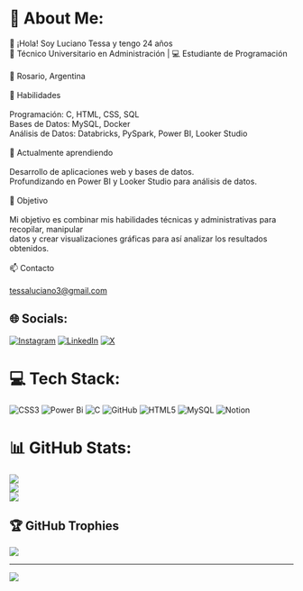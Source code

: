 # 💫 About Me:
👋 ¡Hola! Soy Luciano Tessa y tengo 24 años<br>💼 Técnico Universitario en Administración | 💻 Estudiante de Programación<br><br>📍 Rosario, Argentina<br><br>🚀 Habilidades<br><br>    Programación: C, HTML, CSS, SQL<br>    Bases de Datos: MySQL, Docker<br>    Análisis de Datos: Databricks, PySpark, Power BI, Looker Studio<br><br>🌱 Actualmente aprendiendo<br><br>    Desarrollo de aplicaciones web y bases de datos.<br>    Profundizando en Power BI y Looker Studio para análisis de datos.<br><br>🎯 Objetivo<br><br>Mi objetivo es combinar mis habilidades técnicas y administrativas para recopilar, manipular<br>datos y crear visualizaciones gráficas para así analizar los resultados obtenidos.<br><br>📫 Contacto<br><br>tessaluciano3@gmail.com<br>


## 🌐 Socials:
[![Instagram](https://img.shields.io/badge/Instagram-%23E4405F.svg?logo=Instagram&logoColor=white)](https://instagram.com/@luchotessa) [![LinkedIn](https://img.shields.io/badge/LinkedIn-%230077B5.svg?logo=linkedin&logoColor=white)](https://linkedin.com/in/www.linkedin.com/in/lucianoeliantessa) [![X](https://img.shields.io/badge/X-black.svg?logo=X&logoColor=white)](https://x.com/@LucianoTes80492) 

# 💻 Tech Stack:
![CSS3](https://img.shields.io/badge/css3-%231572B6.svg?style=for-the-badge&logo=css3&logoColor=white) ![Power Bi](https://img.shields.io/badge/power_bi-F2C811?style=for-the-badge&logo=powerbi&logoColor=black) ![C](https://img.shields.io/badge/c-%2300599C.svg?style=for-the-badge&logo=c&logoColor=white) ![GitHub](https://img.shields.io/badge/github-%23121011.svg?style=for-the-badge&logo=github&logoColor=white) ![HTML5](https://img.shields.io/badge/html5-%23E34F26.svg?style=for-the-badge&logo=html5&logoColor=white) ![MySQL](https://img.shields.io/badge/mysql-4479A1.svg?style=for-the-badge&logo=mysql&logoColor=white) ![Notion](https://img.shields.io/badge/Notion-%23000000.svg?style=for-the-badge&logo=notion&logoColor=white)
# 📊 GitHub Stats:
![](https://github-readme-stats.vercel.app/api?username=LucianoTessa&theme=highcontrast&hide_border=false&include_all_commits=true&count_private=true)<br/>
![](https://github-readme-streak-stats.herokuapp.com/?user=LucianoTessa&theme=highcontrast&hide_border=false)<br/>
![](https://github-readme-stats.vercel.app/api/top-langs/?username=LucianoTessa&theme=highcontrast&hide_border=false&include_all_commits=true&count_private=true&layout=compact)

## 🏆 GitHub Trophies
![](https://github-profile-trophy.vercel.app/?username=LucianoTessa&theme=monokai&no-frame=false&no-bg=true&margin-w=4)

---
[![](https://visitcount.itsvg.in/api?id=LucianoTessa&icon=0&color=1)](https://visitcount.itsvg.in)

<!-- Proudly created with GPRM ( https://gprm.itsvg.in ) -->
